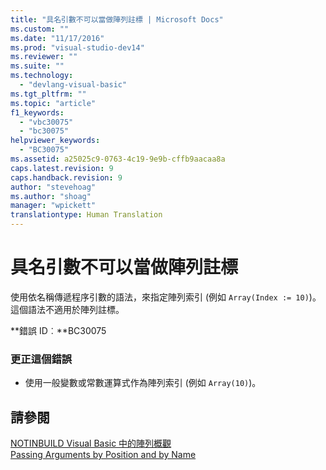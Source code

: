 ```yaml
---
title: "具名引數不可以當做陣列註標 | Microsoft Docs"
ms.custom: ""
ms.date: "11/17/2016"
ms.prod: "visual-studio-dev14"
ms.reviewer: ""
ms.suite: ""
ms.technology: 
  - "devlang-visual-basic"
ms.tgt_pltfrm: ""
ms.topic: "article"
f1_keywords: 
  - "vbc30075"
  - "bc30075"
helpviewer_keywords: 
  - "BC30075"
ms.assetid: a25025c9-0763-4c19-9e9b-cffb9aacaa8a
caps.latest.revision: 9
caps.handback.revision: 9
author: "stevehoag"
ms.author: "shoag"
manager: "wpickett"
translationtype: Human Translation
---
```

# 具名引數不可以當做陣列註標
使用依名稱傳遞程序引數的語法，來指定陣列索引 \(例如 `Array(Index := 10)`\)。 這個語法不適用於陣列註標。  
  
 **錯誤 ID︰**BC30075  
  
### 更正這個錯誤  
  
-   使用一般變數或常數運算式作為陣列索引 \(例如 `Array(10)`\)。  
  
## 請參閱  
 [NOTINBUILD Visual Basic 中的陣列概觀](http://msdn.microsoft.com/zh-tw/ca50e2f2-b4d2-4c57-9169-9abbcc3392d8)   
 [Passing Arguments by Position and by Name](../../visual-basic/programming-guide/language-features/procedures/passing-arguments-by-position-and-by-name.md)